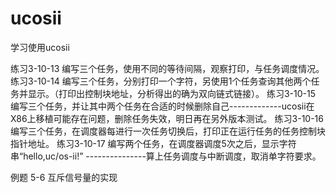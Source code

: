 ﻿# ucosii
学习使用ucosii

练习3-10-13 编写三个任务，使用不同的等待间隔，观察打印，与任务调度情况。
练习3-10-14 编写三个任务，分别打印一个字符，另使用1个任务查询其他两个任务并显示。（打印出控制块地址，分析得出的确为双向链式链接）。
练习3-10-15 编写三个任务，并让其中两个任务在合适的时候删除自己-------------ucosii在X86上移植可能存在问题，删除任务失效，明日再在另外版本测试。
练习3-10-16 编写三个任务，在调度器每进行一次任务切换后，打印正在运行任务的任务控制块指针地址。
练习3-10-17 编写两个任务，在调度器调度5次之后，显示字符串“hello,uc/os-ii!” ---------------算上任务调度与中断调度，取消单字符要求。


例题 5-6 互斥信号量的实现
